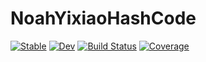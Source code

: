# NoahYixiaoHashCode

[![Stable](https://img.shields.io/badge/docs-stable-blue.svg)](https://nmorale5.github.io/NoahYixiaoHashCode.jl/stable/)
[![Dev](https://img.shields.io/badge/docs-dev-blue.svg)](https://nmorale5.github.io/NoahYixiaoHashCode.jl/dev/)
[![Build Status](https://github.com/nmorale5/NoahYixiaoHashCode.jl/actions/workflows/CI.yml/badge.svg?branch=main)](https://github.com/nmorale5/NoahYixiaoHashCode.jl/actions/workflows/CI.yml?query=branch%3Amain)
[![Coverage](https://codecov.io/gh/nmorale5/NoahYixiaoHashCode.jl/branch/main/graph/badge.svg)](https://codecov.io/gh/nmorale5/NoahYixiaoHashCode.jl)
